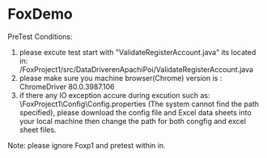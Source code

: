 # FoxDemo
PreTest Conditions: 
1. please excute test start with "ValidateRegisterAccount.java" its located in: /FoxProject1/src/DataDriverenApachiPoi/ValidateRegisterAccount.java
2. please make sure you machine browser(Chrome) version is : ChromeDriver 80.0.3987.106
3. if there any IO exception accure during excution such as: \FoxProject1\Config\Config.properties (The system cannot find the path specified), please download the config file and Excel data sheets into your local machine then change the path for both congfig and excel sheet files.

Note: please ignore Foxp1 and pretest within in. 

